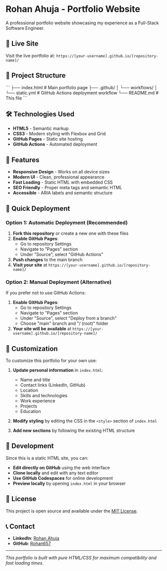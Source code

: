 # Rohan Ahuja - Portfolio Website

A professional portfolio website showcasing my experience as a Full-Stack Software Engineer.

## 🚀 Live Site

Visit the live portfolio at: `https://[your-username].github.io/[repository-name]/`

## 📁 Project Structure

\`\`\`
├── index.html                    # Main portfolio page
├── .github/
│   └── workflows/
│       └── static.yml           # GitHub Actions deployment workflow
└── README.md                    # This file
\`\`\`

## 🛠️ Technologies Used

- **HTML5** - Semantic markup
- **CSS3** - Modern styling with Flexbox and Grid
- **GitHub Pages** - Static site hosting
- **GitHub Actions** - Automated deployment

## 📱 Features

- **Responsive Design** - Works on all device sizes
- **Modern UI** - Clean, professional appearance
- **Fast Loading** - Static HTML with embedded CSS
- **SEO Friendly** - Proper meta tags and semantic HTML
- **Accessible** - ARIA labels and semantic structure

## 🚀 Quick Deployment

### Option 1: Automatic Deployment (Recommended)

1. **Fork this repository** or create a new one with these files
2. **Enable GitHub Pages**:
   - Go to repository Settings
   - Navigate to "Pages" section
   - Under "Source", select "GitHub Actions"
3. **Push changes** to the main branch
4. **Visit your site** at `https://[your-username].github.io/[repository-name]/`

### Option 2: Manual Deployment (Alternative)

If you prefer not to use GitHub Actions:

1. **Enable GitHub Pages**:
   - Go to repository Settings
   - Navigate to "Pages" section
   - Under "Source", select "Deploy from a branch"
   - Choose "main" branch and "/ (root)" folder
2. **Your site will be available** at `https://[your-username].github.io/[repository-name]/`

## 📝 Customization

To customize this portfolio for your own use:

1. **Update personal information** in `index.html`:
   - Name and title
   - Contact links (LinkedIn, GitHub)
   - Location
   - Skills and technologies
   - Work experience
   - Projects
   - Education

2. **Modify styling** by editing the CSS in the `<style>` section of `index.html`

3. **Add new sections** by following the existing HTML structure

## 🔧 Development

Since this is a static HTML site, you can:

- **Edit directly on GitHub** using the web interface
- **Clone locally** and edit with any text editor
- **Use GitHub Codespaces** for online development
- **Preview locally** by opening `index.html` in your browser

## 📄 License

This project is open source and available under the [MIT License](LICENSE).

## 📞 Contact

- **LinkedIn**: [Rohan Ahuja](https://www.linkedin.com/in/rohan-ahuja-se)
- **GitHub**: [Rohan657](https://github.com/Rohan657)

---

*This portfolio is built with pure HTML/CSS for maximum compatibility and fast loading times.*
